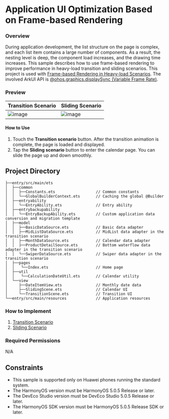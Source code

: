 # Application UI Optimization Based on Frame-based Rendering

### Overview

During application development, the list structure on the page is complex, and each list item contains a large number of components. As a result, the nesting level is deep, the component load increases, and the drawing time increases.
This sample describes how to use frame-based rendering to improve performance in heavy-load transition and sliding scenarios. This project is used with [Frame-based Rendering in Heavy-load Scenarios](https://developer.huawei.com/consumer/en/doc/best-practices/bpta-dispose-highly-loaded-component-render).
The involved ArkUI API is [@ohos.graphics.displaySync (Variable Frame Rate)](https://developer.huawei.com/consumer/en/doc/harmonyos-references/js-apis-graphics-displaysync#displaysynccreate).

### Preview

| Transition Scenario                                            | Sliding Scenario                                         |
|--------------------------------------------------|-----------------------------------------------|
| ![image](screenshots/device/TransitionScene_EN.gif)| ![image](screenshots/device/SlidingScene_EN.gif)|

#### How to Use

1. Touch the **Transition scenario** button. After the transition animation is complete, the page is loaded and displayed.
2. Tap the **Sliding scenario** button to enter the calendar page. You can slide the page up and down smoothly.

## Project Directory

``` 
├──entry/src/main/ets                          
│  ├──common
│  │  ├──Constants.ets                  // Common constants
│  │  └──GlobalBuilderContext.ets       // Caching the global @Builder
│  ├──entryability
│  │  └──EntryAbility.ets               // Entry ability
│  ├──entrybackupability
│  │  └──EntryBackupAbility.ets         // Custom application data conversion and migration template
│  ├──model                              
│  │  ├──BasicDataSource.ets            // Basic data adapter
│  │  ├──MidListDataSource.ets          // MidList data adapter in the transition scenario
│  │  ├──MonthDataSource.ets            // Calendar data adapter
│  │  ├──ProductDetailSource.ets        // Bottom waterflow data adapter in the transition scenario
│  │  └──SwiperDataSource.ets           // Swiper data adapter in the transition scenario
│  ├──pages
│  │   └──Index.ets                     // Home page
│  ├──util
│  │   └──CalculationDateUtil.ets       // Calendar utility
│  └──view                        
│     ├──DateItemView.ets               // Monthly date data
│     ├──SlidingScene.ets               // Calendar UI
│     └──TransitionScene.ets            // Transition UI
└──entry/src/main/resources             // Application resources
``` 

### How to Implement

1. [Transition Scenario](https://developer.huawei.com/consumer/en/doc/best-practices/bpta-dispose-highly-loaded-component-render#section5987133112411)
2. [Sliding Scenario](https://developer.huawei.com/consumer/en/doc/best-practices/bpta-dispose-highly-loaded-component-render#section15195122915243)

### Required Permissions

N/A

## Constraints

* This sample is supported only on Huawei phones running the standard system.
* The HarmonyOS version must be HarmonyOS 5.0.5 Release or later.
* The DevEco Studio version must be DevEco Studio 5.0.5 Release or later.
* The HarmonyOS SDK version must be HarmonyOS 5.0.5 Release SDK or later.
